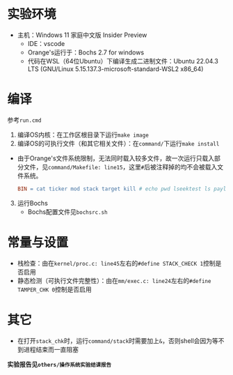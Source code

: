 # 实验环境
- 主机：Windows 11 家庭中文版 Insider Preview
  - IDE：vscode
  - Orange's运行于：Bochs 2.7 for windows
  - 代码在WSL（64位Ubuntu）下编译生成二进制文件：Ubuntu 22.04.3 LTS (GNU/Linux 5.15.137.3-microsoft-standard-WSL2 x86_64)

# 编译
参考`run.cmd`
1. 编译OS内核：在工作区根目录下运行`make image`
2. 编译OS的可执行文件（和其它相关文件）：在`command/`下运行`make install`
  - 由于Orange's文件系统限制，无法同时载入较多文件，故一次运行只载入部分文件，见`command/Makefile: line15`，这里`#`后被注释掉的均不会被载入文件系统。
    ```makefile
    BIN = cat ticker mod stack target kill # echo pwd lseektest ls payload  
    ```
3. 运行Bochs
   - Bochs配置文件见`bochsrc.sh`

# 常量与设置
- 栈检查：由在`kernel/proc.c: line45`左右的`#define STACK_CHECK 1`控制是否启用
- 静态检测（可执行文件完整性）：由在`mm/exec.c: line24`左右的`#define TAMPER_CHK 0`控制是否启用

# 其它
- 在打开`stack_chk`时，运行`command/stack`时需要加上`&`，否则shell会因为等不到进程结束而一直阻塞

**实验报告见`others/操作系统实验结课报告`**
